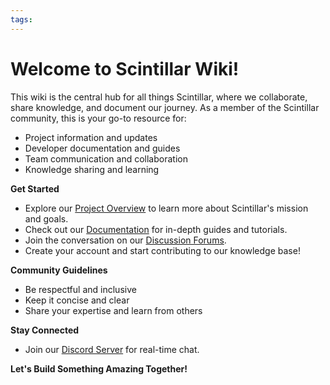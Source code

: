```yaml
---
tags:
---
```

# Welcome to Scintillar Wiki!

This wiki is the central hub for all things Scintillar, where we collaborate, share knowledge, and document our journey. As a member of the Scintillar community, this is your go-to resource for:

- Project information and updates
- Developer documentation and guides
- Team communication and collaboration
- Knowledge sharing and learning

**Get Started**

- Explore our [Project Overview](http://link/) to learn more about Scintillar's mission and goals.
- Check out our [Documentation](http://link/) for in-depth guides and tutorials.
- Join the conversation on our [Discussion Forums](http://link/).
- Create your account and start contributing to our knowledge base!

**Community Guidelines**

- Be respectful and inclusive
- Keep it concise and clear
- Share your expertise and learn from others

**Stay Connected**

- Join our [Discord Server](https://discord.gg/M6QmREsCTj) for real-time chat.

**Let's Build Something Amazing Together!**
